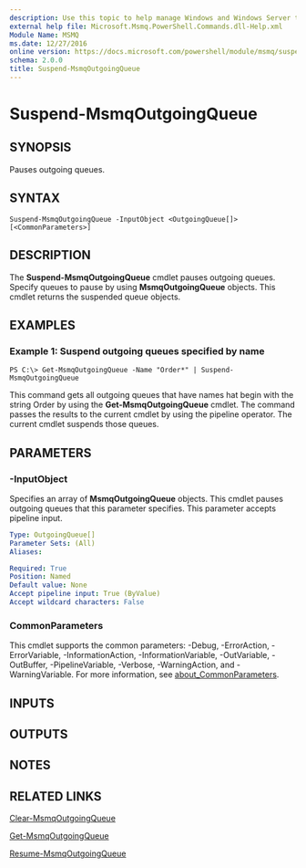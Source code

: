 ```yaml
---
description: Use this topic to help manage Windows and Windows Server technologies with Windows PowerShell.
external help file: Microsoft.Msmq.PowerShell.Commands.dll-Help.xml
Module Name: MSMQ
ms.date: 12/27/2016
online version: https://docs.microsoft.com/powershell/module/msmq/suspend-msmqoutgoingqueue?view=windowsserver2022-ps&wt.mc_id=ps-gethelp
schema: 2.0.0
title: Suspend-MsmqOutgoingQueue
---
```


# Suspend-MsmqOutgoingQueue

## SYNOPSIS
Pauses outgoing queues.

## SYNTAX

```
Suspend-MsmqOutgoingQueue -InputObject <OutgoingQueue[]> [<CommonParameters>]
```

## DESCRIPTION
The **Suspend-MsmqOutgoingQueue** cmdlet pauses outgoing queues.
Specify queues to pause by using **MsmqOutgoingQueue** objects.
This cmdlet returns the suspended queue objects.

## EXAMPLES

### Example 1: Suspend outgoing queues specified by name
```
PS C:\> Get-MsmqOutgoingQueue -Name "Order*" | Suspend-MsmqOutgoingQueue
```

This command gets all outgoing queues that have names hat begin with the string Order by using the **Get-MsmqOutgoingQueue** cmdlet.
The command passes the results to the current cmdlet by using the pipeline operator.
The current cmdlet suspends those queues.

## PARAMETERS

### -InputObject
Specifies an array of **MsmqOutgoingQueue** objects.
This cmdlet pauses outgoing queues that this parameter specifies.
This parameter accepts pipeline input.

```yaml
Type: OutgoingQueue[]
Parameter Sets: (All)
Aliases: 

Required: True
Position: Named
Default value: None
Accept pipeline input: True (ByValue)
Accept wildcard characters: False
```

### CommonParameters
This cmdlet supports the common parameters: -Debug, -ErrorAction, -ErrorVariable, -InformationAction, -InformationVariable, -OutVariable, -OutBuffer, -PipelineVariable, -Verbose, -WarningAction, and -WarningVariable. For more information, see [about_CommonParameters](https://go.microsoft.com/fwlink/?LinkID=113216).

## INPUTS

## OUTPUTS

## NOTES

## RELATED LINKS

[Clear-MsmqOutgoingQueue](./Clear-MSMQOutgoingQueue.md)

[Get-MsmqOutgoingQueue](./Get-MSMQOutgoingQueue.md)

[Resume-MsmqOutgoingQueue](./Resume-MsmqOutgoingQueue.md)

